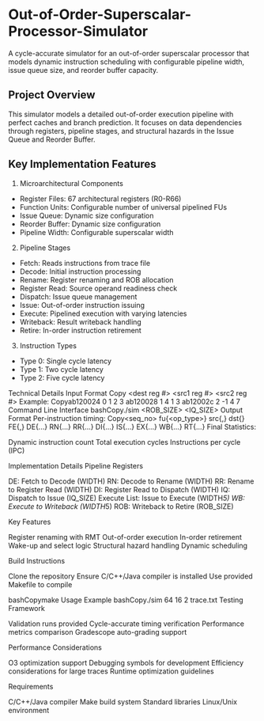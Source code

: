 # Out-of-Order-Superscalar-Processor-Simulator
A cycle-accurate simulator for an out-of-order superscalar processor that models dynamic instruction scheduling with configurable pipeline width, issue queue size, and reorder buffer capacity.

## Project Overview

This simulator models a detailed out-of-order execution pipeline with perfect caches and branch prediction. It focuses on data dependencies through registers, pipeline stages, and structural hazards in the Issue Queue and Reorder Buffer.

## Key Implementation Features

1. Microarchitectural Components

- Register Files: 67 architectural registers (R0-R66)
- Function Units: Configurable number of universal pipelined FUs
- Issue Queue: Dynamic size configuration
- Reorder Buffer: Dynamic size configuration
- Pipeline Width: Configurable superscalar width

2. Pipeline Stages

- Fetch: Reads instructions from trace file
- Decode: Initial instruction processing
- Rename: Register renaming and ROB allocation
- Register Read: Source operand readiness check
- Dispatch: Issue queue management
- Issue: Out-of-order instruction issuing
- Execute: Pipelined execution with varying latencies
- Writeback: Result writeback handling
- Retire: In-order instruction retirement

3. Instruction Types

- Type 0: Single cycle latency
- Type 1: Two cycle latency
- Type 2: Five cycle latency

Technical Details
Input Format
Copy<PC> <operation type> <dest reg #> <src1 reg #> <src2 reg #>
Example:
Copyab120024 0 1 2 3
ab120028 1 4 1 3
ab12002c 2 -1 4 7
Command Line Interface
bashCopy./sim <ROB_SIZE> <IQ_SIZE> <WIDTH> <tracefile>
Output Format
Per-instruction timing:
Copy<seq_no> fu{<op_type>} src{<src1>,<src2>} dst{<dst>} 
FE{<begin-cycle>,<duration>} DE{...} RN{...} RR{...} DI{...} IS{...} EX{...} WB{...} RT{...}
Final Statistics:

Dynamic instruction count
Total execution cycles
Instructions per cycle (IPC)

Implementation Details
Pipeline Registers

DE: Fetch to Decode (WIDTH)
RN: Decode to Rename (WIDTH)
RR: Rename to Register Read (WIDTH)
DI: Register Read to Dispatch (WIDTH)
IQ: Dispatch to Issue (IQ_SIZE)
Execute List: Issue to Execute (WIDTH*5)
WB: Execute to Writeback (WIDTH*5)
ROB: Writeback to Retire (ROB_SIZE)

Key Features

Register renaming with RMT
Out-of-order execution
In-order retirement
Wake-up and select logic
Structural hazard handling
Dynamic scheduling

Build Instructions

Clone the repository
Ensure C/C++/Java compiler is installed
Use provided Makefile to compile

bashCopymake
Usage Example
bashCopy./sim 64 16 2 trace.txt
Testing Framework

Validation runs provided
Cycle-accurate timing verification
Performance metrics comparison
Gradescope auto-grading support

Performance Considerations

O3 optimization support
Debugging symbols for development
Efficiency considerations for large traces
Runtime optimization guidelines

Requirements

C/C++/Java compiler
Make build system
Standard libraries
Linux/Unix environment
